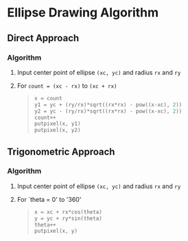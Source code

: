 # Ellipse Drawing Algorithm

## Direct Approach
### Algorithm
1. Input center point of ellipse `(xc, yc)` and radius `rx` and `ry`
2. For `count = (xc - rx)` to `(xc + rx)`
   
   >```C
   >x = count
   >y1 = yc + (ry/rx)*sqrt((rx*rx) - pow((x-xc), 2))
   >y2 = yc - (ry/rx)*sqrt((rx*rx) - pow((x-xc), 2))
   >count++
   >putpixel(x, y1)
   >putpixel(x, y2)
   >```

## Trigonometric Approach
### Algorithm
1. Input center point of ellipse `(xc, yc)` and radius `rx` and `ry`
2. For `theta = 0' to '360'
   
   >```C
   >x = xc + rx*cos(theta)
   >y = yc + ry*sin(theta)
   >theta++
   >putpixel(x, y)
   >```